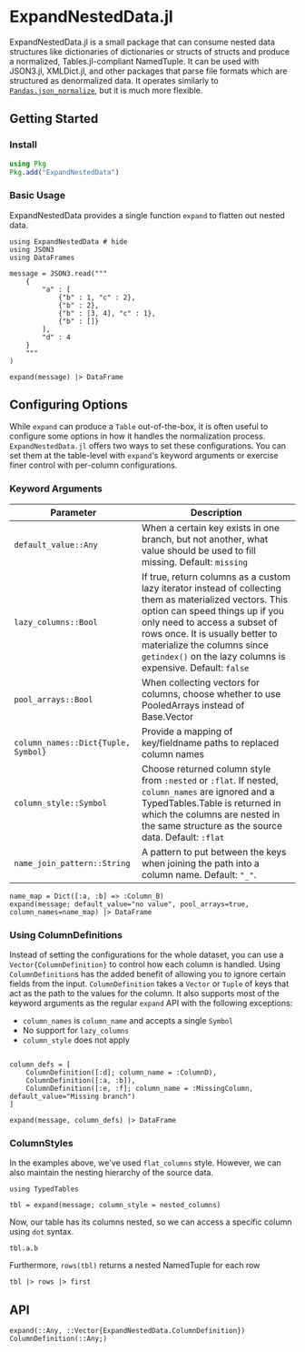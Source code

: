 # ExpandNestedData.jl
ExpandNestedData.jl is a small package that can consume nested data structures like dictionaries of dictionaries or structs of structs and produce a normalized, Tables.jl-compliant NamedTuple. It can be used with JSON3.jl, XMLDict.jl, and other packages that parse file formats which are structured as denormalized data. It operates similarly to [`Pandas.json_normalize`](https://pandas.pydata.org/docs/reference/api/pandas.json_normalize.html), but it is much more flexible.

## Getting Started
### Install
```julia
using Pkg
Pkg.add("ExpandNestedData")
```
### Basic Usage
ExpandNestedData provides a single function `expand` to flatten out nested data. 

```@example 1
using ExpandNestedData # hide
using JSON3
using DataFrames

message = JSON3.read("""
    {
        "a" : [
            {"b" : 1, "c" : 2},
            {"b" : 2},
            {"b" : [3, 4], "c" : 1},
            {"b" : []}
        ],
        "d" : 4
    }
    """
)

expand(message) |> DataFrame
```
## Configuring Options
While `expand` can produce a `Table` out-of-the-box, it is often useful to configure some options in how it handles the normalization process. `ExpandNestedData.jl` offers two ways to set these configurations. You can set them at the table-level with `expand`'s keyword arguments or exercise finer control with per-column configurations.
### Keyword Arguments
| Parameter | Description |
| --------- | ----------- |
| `default_value::Any`                          | When a certain key exists in one branch, but not another, what value should be used to fill missing. Default: `missing` |
| `lazy_columns::Bool` | If true, return columns as a custom lazy iterator instead of collecting them as materialized vectors. This option can speed things up if you only need to access a subset of rows once. It is usually better to materialize the columns since `getindex()` on the lazy columns is expensive. Default: `false` |
| `pool_arrays::Bool`                           | When collecting vectors for columns, choose whether to use PooledArrays instead of Base.Vector |
| ` column_names::Dict{Tuple, Symbol}`  | Provide a mapping of key/fieldname paths to replaced column names |
| `column_style::Symbol` | Choose returned column style from `:nested` or `:flat`. If nested, `column_names` are ignored and a TypedTables.Table is returned in which the columns are nested in the same structure as the source data. Default: `:flat` |
| `name_join_pattern::String` | A pattern to put between the keys when joining the path into a column name. Default: `"_"`. |

```@example 1
name_map = Dict([:a, :b] => :Column_B)
expand(message; default_value="no value", pool_arrays=true, column_names=name_map) |> DataFrame
```

### Using ColumnDefinitions
Instead of setting the configurations for the whole dataset, you can use a `Vector{ColumnDefinition}` to control how each column is handled. Using `ColumnDefinition`s has the added benefit of allowing you to ignore certain fields from the input. `ColumnDefinition` takes a `Vector` or `Tuple` of keys that act as the path to the values for the column. It also supports most of the keyword arguments as the regular `expand` API with the following exceptions:
* `column_names` is `column_name` and accepts a single `Symbol`
* No support for `lazy_columns`
* `column_style` does not apply

```@example 1

column_defs = [
    ColumnDefinition([:d]; column_name = :ColumnD),
    ColumnDefinition([:a, :b]),
    ColumnDefinition([:e, :f]; column_name = :MissingColumn, default_value="Missing branch")
]

expand(message, column_defs) |> DataFrame
```

### ColumnStyles
In the examples above, we've used `flat_columns` style. However, we can also maintain the nesting hierarchy of the source data. 

```@example 1
using TypedTables

tbl = expand(message; column_style = nested_columns)
```
Now, our table has its columns nested, so we can access a specific column using `dot` syntax.

```@example 1
tbl.a.b
```

Furthermore, `rows(tbl)` returns a nested NamedTuple for each row

```@example 1
tbl |> rows |> first
```

## API
```@docs
expand(::Any, ::Vector{ExpandNestedData.ColumnDefinition})
ColumnDefinition(::Any;)
```

